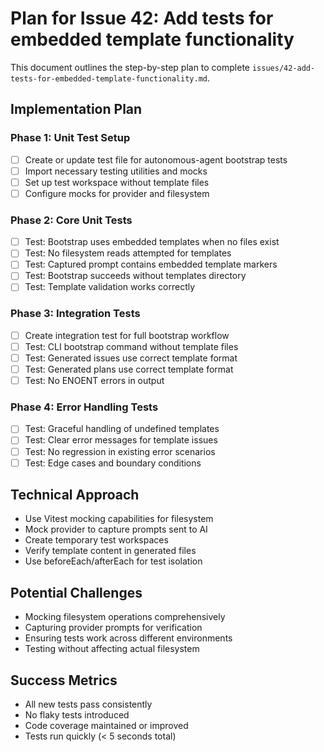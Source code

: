# Plan for Issue 42: Add tests for embedded template functionality

This document outlines the step-by-step plan to complete `issues/42-add-tests-for-embedded-template-functionality.md`.

## Implementation Plan

### Phase 1: Unit Test Setup
- [ ] Create or update test file for autonomous-agent bootstrap tests
- [ ] Import necessary testing utilities and mocks
- [ ] Set up test workspace without template files
- [ ] Configure mocks for provider and filesystem

### Phase 2: Core Unit Tests
- [ ] Test: Bootstrap uses embedded templates when no files exist
- [ ] Test: No filesystem reads attempted for templates
- [ ] Test: Captured prompt contains embedded template markers
- [ ] Test: Bootstrap succeeds without templates directory
- [ ] Test: Template validation works correctly

### Phase 3: Integration Tests
- [ ] Create integration test for full bootstrap workflow
- [ ] Test: CLI bootstrap command without template files
- [ ] Test: Generated issues use correct template format
- [ ] Test: Generated plans use correct template format
- [ ] Test: No ENOENT errors in output

### Phase 4: Error Handling Tests
- [ ] Test: Graceful handling of undefined templates
- [ ] Test: Clear error messages for template issues
- [ ] Test: No regression in existing error scenarios
- [ ] Test: Edge cases and boundary conditions

## Technical Approach
- Use Vitest mocking capabilities for filesystem
- Mock provider to capture prompts sent to AI
- Create temporary test workspaces
- Verify template content in generated files
- Use beforeEach/afterEach for test isolation

## Potential Challenges
- Mocking filesystem operations comprehensively
- Capturing provider prompts for verification
- Ensuring tests work across different environments
- Testing without affecting actual filesystem

## Success Metrics
- All new tests pass consistently
- No flaky tests introduced
- Code coverage maintained or improved
- Tests run quickly (< 5 seconds total)